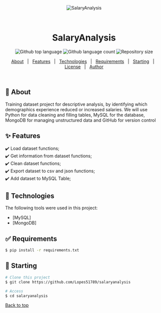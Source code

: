 <div align="center" id="top"> 
  <img src="./.github/app.gif" alt="SalaryAnalysis" />

  &#xa0;

  <!-- <a href="https://salaryanalysis.netlify.app">Demo</a> -->
</div>

<h1 align="center">SalaryAnalysis</h1>

<p align="center">
  <img alt="Github top language" src="https://img.shields.io/github/languages/top/Lopes51789/salaryanalysis?color=56BEB8">

  <img alt="Github language count" src="https://img.shields.io/github/languages/count/Lopes51789/salaryanalysis?color=56BEB8">

  <img alt="Repository size" src="https://img.shields.io/github/repo-size/Lopes51789/salaryanalysis?color=56BEB8">

  <!-- <img alt="Github issues" src="https://img.shields.io/github/issues/Lopes51789/salaryanalysis?color=56BEB8" /> -->

  <!-- <img alt="Github forks" src="https://img.shields.io/github/forks/Lopes51789/salaryanalysis?color=56BEB8" /> -->

  <!-- <img alt="Github stars" src="https://img.shields.io/github/stars/Lopes51789/salaryanalysis?color=56BEB8" /> -->
</p>

<!-- Status -->

<!-- <h4 align="center"> 
	🚧  SalaryAnalysis 🚀 Under construction...  🚧
</h4> 

<hr> -->

<p align="center">
  <a href="#dart-about">About</a> &#xa0; | &#xa0; 
  <a href="#sparkles-features">Features</a> &#xa0; | &#xa0;
  <a href="#rocket-technologies">Technologies</a> &#xa0; | &#xa0;
  <a href="#white_check_mark-requirements">Requirements</a> &#xa0; | &#xa0;
  <a href="#checkered_flag-starting">Starting</a> &#xa0; | &#xa0;
  <a href="#memo-license">License</a> &#xa0; | &#xa0;
  <a href="https://github.com/Lopes51789" target="_blank">Author</a>
</p>

<br>

## :dart: About ##

Training dataset project for descriptive analysis, by identifying which demographics experience reduced or increased salaries. We will use Python for data cleaning and filling tables, MySQL for the database, MongoDB for managing unstructured data and GitHub for version control

## :sparkles: Features ##

:heavy_check_mark: Load dataset functions;\
:heavy_check_mark: Get information from dataset functions;\
:heavy_check_mark: Clean dataset functions;\
:heavy_check_mark: Export dataset to csv and json functions;\
:heavy_check_mark: Add dataset to MySQL Table;

## :rocket: Technologies ##

The following tools were used in this project:

- [MySQL]
- [MongoDB]

## :white_check_mark: Requirements ##
```bash
$ pip install -r requirements.txt

```

## :checkered_flag: Starting ##

```bash
# Clone this project
$ git clone https://github.com/Lopes51789/salaryanalysis

# Access
$ cd salaryanalysis
```


<a href="#top">Back to top</a>
